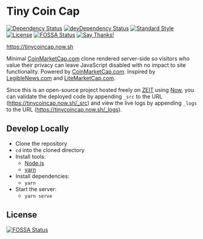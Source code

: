 # Tiny Coin Cap

[![Dependency Status](https://david-dm.org/nitrohorse/tiny-coin-cap.svg)](https://david-dm.org/nitrohorse/tiny-coin-cap)
[![devDependency Status](https://david-dm.org/nitrohorse/tiny-coin-cap/dev-status.svg)](https://david-dm.org/nitrohorse/tiny-coin-cap?type=dev)
[![Standard Style](https://img.shields.io/badge/code_style-standard-brightgreen.svg)](https://standardjs.com)
[![License](https://img.shields.io/badge/license-GPLv3-yellow.svg)](https://github.com/nitrohorse/tiny-coin-cap/blob/master/LICENSE)
[![FOSSA Status](https://app.fossa.io/api/projects/git%2Bgithub.com%2Fnitrohorse%2Ftiny-coin-cap.svg?type=shield)](https://app.fossa.io/projects/git%2Bgithub.com%2Fnitrohorse%2Ftiny-coin-cap?ref=badge_shield)
[![Say Thanks!](https://img.shields.io/badge/Say%20Thanks-!-1EAEDB.svg)](https://saythanks.io/to/nitrohorse)

https://tinycoincap.now.sh

Minimal [CoinMarketCap.com](https://coinmarketcap.com/) clone rendered server-side so visitors who value their privacy can leave JavaScript disabled with no impact to site functionality. Powered by [CoinMarketCap.com](https://coinmarketcap.com/api/). Inspired by [LegibleNews.com](https://legiblenews.com/) and [LiteMarketCap.com](https://litemarketcap.com/).

Since this is an open-source project hosted freely on [ZEIT](https://zeit.co/) using [Now](https://zeit.co/now), you can validate the deployed code by appending `_src` to the URL (https://tinycoincap.now.sh/_src) and view the live logs by appending `_logs` to the URL (https://tinycoincap.now.sh/_logs).

## Develop Locally
* Clone the repository
* `cd` into the cloned directory
* Install tools:
	* [Node.js](https://nodejs.org/en/)
	* [yarn](https://yarnpkg.com/en/)
* Install dependencies: 
	* `yarn`
* Start the server:
  * `yarn serve`

## License
[![FOSSA Status](https://app.fossa.io/api/projects/git%2Bgithub.com%2Fnitrohorse%2Ftiny-coin-cap.svg?type=large)](https://app.fossa.io/projects/git%2Bgithub.com%2Fnitrohorse%2Ftiny-coin-cap?ref=badge_large)
